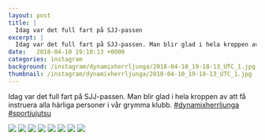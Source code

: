 ```yaml
---
layout: post
title: |
  Idag var det full fart på SJJ-passen
excerpt: |
  Idag var det full fart på SJJ-passen. Man blir glad i hela kroppen av att få instruera alla härliga personer i vår grymma klubb.  
date:   2018-04-10 19:18:13 +0000
categories: instagram
background: /instagram/dynamixherrljunga/2018-04-10_19-18-13_UTC_1.jpg
thumbnail: /instagram/dynamixherrljunga/2018-04-10_19-18-13_UTC_1.jpg
---
```

Idag var det full fart på SJJ-passen. Man blir glad i hela kroppen av att få instruera alla härliga personer i vår grymma klubb. [#dynamixherrljunga](https://www.instagram.com/explore/tags/dynamixherrljunga/) [#sportjujutsu](https://www.instagram.com/explore/tags/sportjujutsu/)



<img src='/www-dynamix-herrljunga/instagram/dynamixherrljunga/2018-04-10_19-18-13_UTC_1.jpg' class='img-fluid' />


<img src='/www-dynamix-herrljunga/instagram/dynamixherrljunga/2018-04-10_19-18-13_UTC_2.jpg' class='img-fluid' />


<img src='/www-dynamix-herrljunga/instagram/dynamixherrljunga/2018-04-10_19-18-13_UTC_3.jpg' class='img-fluid' />


<img src='/www-dynamix-herrljunga/instagram/dynamixherrljunga/2018-04-10_19-18-13_UTC_4.jpg' class='img-fluid' />


<img src='/www-dynamix-herrljunga/instagram/dynamixherrljunga/2018-04-10_19-18-13_UTC_5.jpg' class='img-fluid' />


<img src='/www-dynamix-herrljunga/instagram/dynamixherrljunga/2018-04-10_19-18-13_UTC_6.jpg' class='img-fluid' />


<img src='/www-dynamix-herrljunga/instagram/dynamixherrljunga/2018-04-10_19-18-13_UTC_7.jpg' class='img-fluid' />


<img src='/www-dynamix-herrljunga/instagram/dynamixherrljunga/2018-04-10_19-18-13_UTC_8.jpg' class='img-fluid' />

